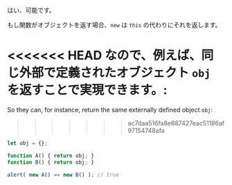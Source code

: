 はい、可能です。

もし関数がオブジェクトを返す場合、`new` は `this` の代わりにそれを返します。

<<<<<<< HEAD
なので、例えば、同じ外部で定義されたオブジェクト `obj` を返すことで実現できます。:
=======
So they can, for instance, return the same externally defined object `obj`:
>>>>>>> ac7daa516fa8e687427eac51186af97154748afa

```js run no-beautify
let obj = {};

function A() { return obj; }
function B() { return obj; }

alert( new A() == new B() ); // true
```
